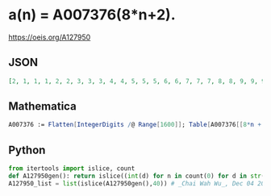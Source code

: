# a\(n\) \= A007376\(8\*n\+2\)\.
https://oeis.org/A127950
## JSON
```JSON
[2, 1, 1, 1, 2, 2, 3, 3, 3, 4, 4, 5, 5, 5, 6, 6, 7, 7, 7, 8, 8, 9, 9, 9, 0, 1, 6, 0, 1, 4, 1, 1, 2, 2, 1, 0, 3, 1, 8, 4, 1, 6, 4, 1, 4, 5, 1, 2, 6, 1, 0, 7, 1, 8, 8, 1, 6, 8, 1, 4, 9, 2, 2, 0, 2, 0, 1, 2, 8, 2, 2, 6, 2, 2, 4, 3, 2, 2, 4, 2, 0, 5, 2, 8, 6, 2, 6, 6, 2, 4, 7, 2, 2, 8, 2, 0, 9, 2, 8, 0, 3, 6, 0, 3, 4]
```
## Mathematica
```Mathematica
A007376 := Flatten[IntegerDigits /@ Range[1600]]; Table[A007376[[8*n + 2]], {n, 0, 100}] (* _G. C. Greubel_, May 05 2018 *)
```
## Python
```Python
from itertools import islice, count
def A127950gen(): return islice((int(d) for n in count(0) for d in str(n)),2,None,8)
A127950_list = list(islice(A127950gen(),40)) # _Chai Wah Wu_, Dec 04 2021
```
